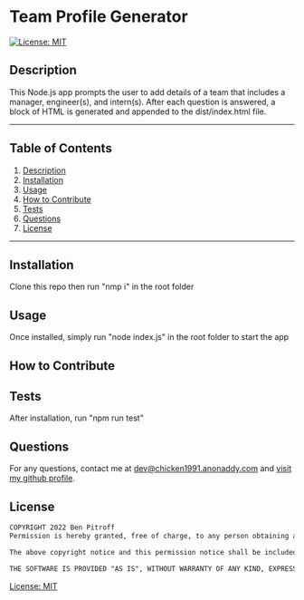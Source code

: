 # Team Profile Generator

   [![License: MIT](https://img.shields.io/badge/License-MIT-yellow.svg)](https://opensource.org/licenses/MIT)

  ## Description
  This Node.js app prompts the user to add details of a team that includes a manager, engineer(s), and intern(s). After each question is answered, a block of HTML is generated and appended to the dist/index.html file.

  * * * * * *


  ## Table of Contents
  1. [Description](#Description)
  2. [Installation](#Installation)
  3. [Usage](#Usage)
  4. [How to Contribute](#contribute)
  5. [Tests](#Tests)
  6. [Questions](#questions)
  7. [License](#License)

  * * * * * *

  <a name="Installation"></a>
  ## Installation
  Clone this repo then run "nmp i" in the root folder

  <a name="Usage"></a>
  ## Usage
  Once installed, simply run "node index.js" in the root folder to start the app
  
  <a name="Contribute"></a>
  ## How to Contribute
  

  <a name="Tests"></a>
  ## Tests
  After installation, run "npm  run test"

  <a name="questions"></a>
  ## Questions
  For any questions, contact me at dev@chicken1991.anonaddy.com and [visit my github profile](https://github.com/chicken1991).

  <a name="License"></a>
  ## License


```md
COPYRIGHT 2022 Ben Pitroff
Permission is hereby granted, free of charge, to any person obtaining a copy of this software and associated documentation files (the "Software"), to deal in the Software without restriction, including without limitation the rights to use, copy, modify, merge, publish, distribute, sublicense, and/or sell copies of the Software, and to permit persons to whom the Software is furnished to do so, subject to the following conditions:

The above copyright notice and this permission notice shall be included in all copies or substantial portions of the Software.

THE SOFTWARE IS PROVIDED "AS IS", WITHOUT WARRANTY OF ANY KIND, EXPRESS OR IMPLIED, INCLUDING BUT NOT LIMITED TO THE WARRANTIES OF MERCHANTABILITY, FITNESS FOR A PARTICULAR PURPOSE AND NONINFRINGEMENT. IN NO EVENT SHALL THE AUTHORS OR COPYRIGHT HOLDERS BE LIABLE FOR ANY CLAIM, DAMAGES OR OTHER LIABILITY, WHETHER IN AN ACTION OF CONTRACT, TORT OR OTHERWISE, ARISING FROM, OUT OF OR IN CONNECTION WITH THE SOFTWARE OR THE USE OR OTHER DEALINGS IN THE SOFTWARE.
```        


[License: MIT](https://opensource.org/licenses/MIT)
